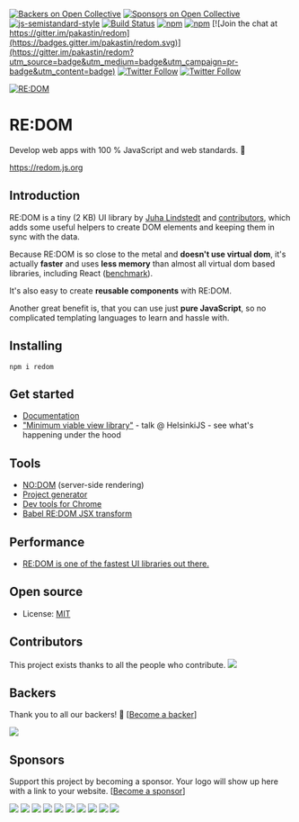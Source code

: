 [![Backers on Open Collective](https://opencollective.com/redom/backers/badge.svg)](#backers) [![Sponsors on Open Collective](https://opencollective.com/redom/sponsors/badge.svg)](#sponsors) [![js-semistandard-style](https://img.shields.io/badge/code%20style-semistandard-brightgreen.svg?maxAge=60&style=flat-square)](https://github.com/Flet/semistandard)
[![Build Status](https://img.shields.io/travis/redom/redom/master.svg?maxAge=60&style=flat-square)](https://travis-ci.org/redom/redom?branch=master)
[![npm](https://img.shields.io/npm/v/redom.svg?maxAge=60&style=flat-square)](https://www.npmjs.com/package/redom)
[![npm](https://img.shields.io/npm/l/redom.svg?maxAge=60&style=flat-square)](https://github.com/redom/redom/blob/master/LICENSE)
[![Join the chat at https://gitter.im/pakastin/redom](https://badges.gitter.im/pakastin/redom.svg)](https://gitter.im/pakastin/redom?utm_source=badge&utm_medium=badge&utm_campaign=pr-badge&utm_content=badge)
[![Twitter Follow](https://img.shields.io/twitter/follow/pakastin.svg?style=social&maxAge=60)](https://twitter.com/pakastin)
[![Twitter Follow](https://img.shields.io/twitter/follow/redomjs.svg?style=social&maxAge=60)](https://twitter.com/redomjs)

[![RE:DOM](https://redom.js.org/img/title.png?5)](https://redom.js.org)

# RE:DOM

Develop web apps with 100 % JavaScript and web standards. 🚀

https://redom.js.org

## Introduction

RE:DOM is a tiny (2 KB) UI library by [Juha Lindstedt](https://github.com/pakastin) and [contributors](https://github.com/redom/redom/graphs/contributors), which adds some useful helpers to create DOM elements and keeping them in sync with the data.

Because RE:DOM is so close to the metal and **doesn't use virtual dom**, it's actually **faster** and uses **less memory** than almost all virtual dom based libraries, including React ([benchmark](https://rawgit.com/krausest/js-framework-benchmark/master/webdriver-ts-results/table.html)).

It's also easy to create **reusable components** with RE:DOM.

Another great benefit is, that you can use just **pure JavaScript**, so no complicated templating languages to learn and hassle with.

## Installing
```
npm i redom
```

## Get started
- [Documentation](https://redom.js.org/documentation)
- ["Minimum viable view library"](https://www.youtube.com/watch?v=0nh2EK1xveg) - talk @ HelsinkiJS - see what's happening under the hood

## Tools
- [NO:DOM](https://github.com/redom/nodom) (server-side rendering)
- [Project generator](https://github.com/redom/redom-cli)
- [Dev tools for Chrome](https://github.com/redom/redom-devtools)
- [Babel RE:DOM JSX transform](https://github.com/tomerigal/babel-plugin-transform-redom-jsx)

## Performance
- [RE:DOM is one of the fastest UI libraries out there.](https://rawgit.com/krausest/js-framework-benchmark/master/webdriver-ts-results/table.html)

## Open source
- License: [MIT](https://github.com/redom/redom/blob/master/LICENSE)

## Contributors

This project exists thanks to all the people who contribute.
<a href="https://github.com/redom/redom/graphs/contributors"><img src="https://opencollective.com/redom/contributors.svg?width=890&button=false" /></a>


## Backers

Thank you to all our backers! 🙏 [[Become a backer](https://opencollective.com/redom#backer)]

<a href="https://opencollective.com/redom#backers" target="_blank"><img src="https://opencollective.com/redom/backers.svg?width=890"></a>


## Sponsors

Support this project by becoming a sponsor. Your logo will show up here with a link to your website. [[Become a sponsor](https://opencollective.com/redom#sponsor)]

<a href="https://opencollective.com/redom/sponsor/0/website" target="_blank"><img src="https://opencollective.com/redom/sponsor/0/avatar.svg"></a>
<a href="https://opencollective.com/redom/sponsor/1/website" target="_blank"><img src="https://opencollective.com/redom/sponsor/1/avatar.svg"></a>
<a href="https://opencollective.com/redom/sponsor/2/website" target="_blank"><img src="https://opencollective.com/redom/sponsor/2/avatar.svg"></a>
<a href="https://opencollective.com/redom/sponsor/3/website" target="_blank"><img src="https://opencollective.com/redom/sponsor/3/avatar.svg"></a>
<a href="https://opencollective.com/redom/sponsor/4/website" target="_blank"><img src="https://opencollective.com/redom/sponsor/4/avatar.svg"></a>
<a href="https://opencollective.com/redom/sponsor/5/website" target="_blank"><img src="https://opencollective.com/redom/sponsor/5/avatar.svg"></a>
<a href="https://opencollective.com/redom/sponsor/6/website" target="_blank"><img src="https://opencollective.com/redom/sponsor/6/avatar.svg"></a>
<a href="https://opencollective.com/redom/sponsor/7/website" target="_blank"><img src="https://opencollective.com/redom/sponsor/7/avatar.svg"></a>
<a href="https://opencollective.com/redom/sponsor/8/website" target="_blank"><img src="https://opencollective.com/redom/sponsor/8/avatar.svg"></a>
<a href="https://opencollective.com/redom/sponsor/9/website" target="_blank"><img src="https://opencollective.com/redom/sponsor/9/avatar.svg"></a>

